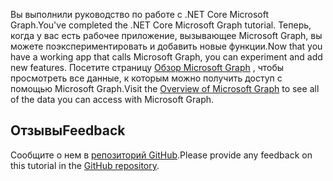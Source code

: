 <!-- markdownlint-disable MD002 MD041 -->

<span data-ttu-id="a5501-101">Вы выполнили руководство по работе с .NET Core Microsoft Graph.</span><span class="sxs-lookup"><span data-stu-id="a5501-101">You've completed the .NET Core Microsoft Graph tutorial.</span></span> <span data-ttu-id="a5501-102">Теперь, когда у вас есть рабочее приложение, вызывающее Microsoft Graph, вы можете поэкспериментировать и добавить новые функции.</span><span class="sxs-lookup"><span data-stu-id="a5501-102">Now that you have a working app that calls Microsoft Graph, you can experiment and add new features.</span></span> <span data-ttu-id="a5501-103">Посетите страницу [Обзор Microsoft Graph](/graph/overview) , чтобы просмотреть все данные, к которым можно получить доступ с помощью Microsoft Graph.</span><span class="sxs-lookup"><span data-stu-id="a5501-103">Visit the [Overview of Microsoft Graph](/graph/overview) to see all of the data you can access with Microsoft Graph.</span></span>

## <a name="feedback"></a><span data-ttu-id="a5501-104">Отзывы</span><span class="sxs-lookup"><span data-stu-id="a5501-104">Feedback</span></span>

<span data-ttu-id="a5501-105">Сообщите о нем в [репозиторий GitHub](https://github.com/microsoftgraph/msgraph-training-dotnet-core).</span><span class="sxs-lookup"><span data-stu-id="a5501-105">Please provide any feedback on this tutorial in the [GitHub repository](https://github.com/microsoftgraph/msgraph-training-dotnet-core).</span></span>
